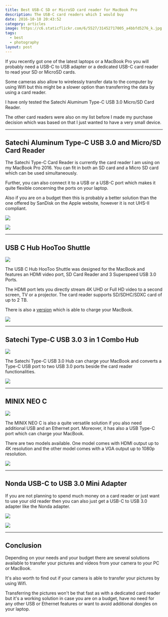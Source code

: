 ```yaml
---
title: Best USB-C SD or MicroSD card reader for MacBook Pro
description: The USB-C card readers which I would buy
date: 2016-10-10 20:43:52
category: articles
image: https://c6.staticflickr.com/6/5527/31452717005_a4bbfd5276_k.jpg
tags:
  - best
  - photography
layout: post
---
```

If you recently got one of the latest laptops or a MacBook Pro you will probably need a USB-C to USB adapter or a dedicated USB-C card reader to read your SD or MicroSD cards.

Some cameras also allow to wirelessly transfer data to the computer by using Wifi but this might be a slower option than transferring the data by using a card reader.

I have only tested the Satechi Aluminum Type-C USB 3.0 Micro/SD Card Reader.

The other card readers were also on my list before I made my purchase decision which was based on that I just wanted to have a very small device.

---

<amp-img src="https://c6.staticflickr.com/6/5527/31452717005_a4bbfd5276_k.jpg" width="100%" alt="Best USB-C SD Card Readers for Macbook Pro"></amp-img>

<!--more-->

## Satechi Aluminum Type-C USB 3.0 and Micro/SD Card Reader

The Satechi Type-C Card Reader is currently the card reader I am using on my MacBook Pro 2016. You can fit in both an SD card and a Micro SD card which can be used simultaneously.

Further, you can also connect it to a USB or a USB-C port which makes it quite flexible concerning the ports on your laptop.

Also if you are on a budget then this is probably a better solution than the one offered by SanDisk on the Apple website, however it is not UHS-II compliant.

<a target="_blank"  href="https://www.amazon.com/gp/product/B01EU2KRI8/ref=as_li_tl?ie=UTF8&camp=1789&creative=9325&creativeASIN=B01EU2KRI8&linkCode=as2&tag=hikeve-20&linkId=0c618e78d48f52f037b9fbb17ba5347f"><img border="0" src="//ws-na.amazon-adsystem.com/widgets/q?_encoding=UTF8&MarketPlace=US&ASIN=B01EU2KRI8&ServiceVersion=20070822&ID=AsinImage&WS=1&Format=_SL250_&tag=hikeve-20" ></a><img src="//ir-na.amazon-adsystem.com/e/ir?t=hikeve-20&l=am2&o=1&a=B01EU2KRI8" width="1" height="1" border="0" alt="Satechi Aluminum Type-C USB 3.0 and Micro/SD Card Reader" style="border:none !important; margin:0px !important;" />

<a href="http://amzn.to/2h0sx6Q" target="_blank" rel="nofollow"><img src="http://www.hikeventures.com/buy.gif"></a>


---

## USB C Hub HooToo Shuttle

<a target="_blank" rel="nofollow" href="https://www.amazon.com/gp/product/B01B2OYFBM/ref=as_li_tl?ie=UTF8&camp=1789&creative=9325&creativeASIN=B01B2OYFBM&linkCode=as2&tag=hikeve-20&linkId=05b3170eee7d857a99866d7d22496e82"><img border="0" src="//ws-na.amazon-adsystem.com/widgets/q?_encoding=UTF8&MarketPlace=US&ASIN=B01B2OYFBM&ServiceVersion=20070822&ID=AsinImage&WS=1&Format=_SL250_&tag=hikeve-20" ></a><img src="//ir-na.amazon-adsystem.com/e/ir?t=hikeve-20&l=am2&o=1&a=B01B2OYFBM" width="1" height="1" border="0" alt="USB C Hub HooToo Shuttle" style="border:none !important; margin:0px !important;" />

The USB C Hub HooToo Shuttle was designed for the MacBook and features an HDMI video port, SD Card Reader and 3 Superspeed USB 3.0 Ports.

The HDMI port lets you directly stream 4K UHD or Full HD video to a second screen, TV or a projector. The card reader supports SD/SDHC/SDXC card of up to 2 TB.

There is also a [version](http://amzn.to/2g4EUla) which is able to charge your MacBook.

<a href="http://amzn.to/2dBLCMt" target="_blank" rel="nofollow"><img src="http://www.hikeventures.com/buy.gif"></a>

---


## Satechi Type-C USB 3.0 3 in 1 Combo Hub

<a target="_blank"  rel="nofollow"  href="https://www.amazon.com/gp/product/B019PHF9UY/ref=as_li_tl?ie=UTF8&camp=1789&creative=9325&creativeASIN=B019PHF9UY&linkCode=as2&tag=hikeve-20&linkId=30feb4124b44622426b19e9da44bc3a8"><img border="0" src="//ws-na.amazon-adsystem.com/widgets/q?_encoding=UTF8&MarketPlace=US&ASIN=B019PHF9UY&ServiceVersion=20070822&ID=AsinImage&WS=1&Format=_SL250_&tag=hikeve-20" ></a><img src="//ir-na.amazon-adsystem.com/e/ir?t=hikeve-20&l=am2&o=1&a=B019PHF9UY" width="1" height="1" border="0" alt="Satechi Type-C USB 3.0 3 in 1 Combo Hub" style="border:none !important; margin:0px !important;" />

The Satechi Type-C USB 3.0 Hub can charge your MacBook and converts a Type-C USB port to two USB 3.0 ports beside the card reader functionalities.

<a href="http://amzn.to/2dBLCMt" target="_blank" rel="nofollow"><img src="http://www.hikeventures.com/buy.gif"></a>

---

## MINIX NEO C

<a target="_blank"  rel="nofollow"  href="https://www.amazon.com/gp/product/B01ANITHVQ/ref=as_li_tl?ie=UTF8&camp=1789&creative=9325&creativeASIN=B01ANITHVQ&linkCode=as2&tag=hikeve-20&linkId=226c1663e9b3b37332aa6a7be83be271"><img border="0" src="//ws-na.amazon-adsystem.com/widgets/q?_encoding=UTF8&MarketPlace=US&ASIN=B01ANITHVQ&ServiceVersion=20070822&ID=AsinImage&WS=1&Format=_SL250_&tag=hikeve-20" ></a><img src="//ir-na.amazon-adsystem.com/e/ir?t=hikeve-20&l=am2&o=1&a=B01ANITHVQ" width="1" height="1" border="0" alt="MINIX NEO C" style="border:none !important; margin:0px !important;" />

The MINIX NEO C is also a quite versatile solution if you also need additional USB and an Ethernet port. Moreover, it has also a USB Type-C port which can charge your MacBook.

There are two models available. One model comes with HDMI output up to 4K resolution and the other model comes with a VGA output up to 1080p resolution.

<a href="http://amzn.to/2dBLCMt" target="_blank" rel="nofollow"><img src="http://www.hikeventures.com/buy.gif"></a>

---

## Nonda USB-C to USB 3.0 Mini Adapter

If you are not planning to spend much money on a card reader or just want to use your old reader then you can also just get a USB-C to USB 3.0 adapter like the Nonda adapter.

<a target="_blank"  rel="nofollow"  href="https://www.amazon.com/gp/product/B015Z7XE0A/ref=as_li_tl?ie=UTF8&camp=1789&creative=9325&creativeASIN=B015Z7XE0A&linkCode=as2&tag=hikeve-20&linkId=5cd4715015af0c17954d58761c22f9b9"><img border="0" src="//ws-na.amazon-adsystem.com/widgets/q?_encoding=UTF8&MarketPlace=US&ASIN=B015Z7XE0A&ServiceVersion=20070822&ID=AsinImage&WS=1&Format=_SL250_&tag=hikeve-20" ></a><img src="//ir-na.amazon-adsystem.com/e/ir?t=hikeve-20&l=am2&o=1&a=B015Z7XE0A" width="1" height="1" border="0" alt="Nonda USB-C to USB 3.0 Mini Adapter" style="border:none !important; margin:0px !important;" />

<a href="http://amzn.to/2dBLCMt" target="_blank" rel="nofollow"><img src="http://www.hikeventures.com/buy.gif"></a>

---

## Conclusion
Depending on your needs and your budget there are several solutions available to transfer your pictures and videos from your camera to your PC or MacBook.

It's also worth to find out if your camera is able to transfer your pictures by using Wifi.

Transferring the pictures won't be that fast as with a dedicated card reader but it's a working solution in case you are on a budget, have no need for any other USB or Ethernet features or want to avoid additional dongles on your laptop.
